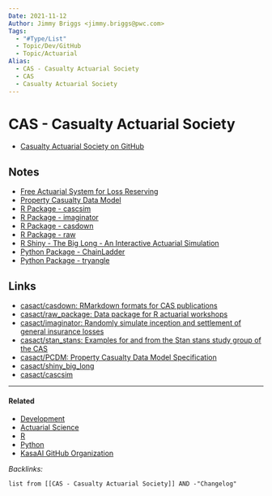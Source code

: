 ```yaml
---
Date: 2021-11-12
Author: Jimmy Briggs <jimmy.briggs@pwc.com>
Tags:
  - "#Type/List"
  - Topic/Dev/GitHub
  - Topic/Actuarial
Alias:
  - CAS - Casualty Actuarial Society
  - CAS
  - Casualty Actuarial Society
---
```


# CAS - Casualty Actuarial Society

* [Casualty Actuarial Society on GitHub](https://github.com/orgs/casact/repositories)

## Notes

* [Free Actuarial System for Loss Reserving](Free%20Actuarial%20System%20for%20Loss%20Reserving.md)
* [Property Casualty Data Model](Property%20Casualty%20Data%20Model.md)
* [R Package - cascsim](R%20Package%20-%20cascsim.md)
* [R Package - imaginator](R%20Package%20-%20imaginator.md)
* [R Package - casdown](R%20Package%20-%20casdown.md)
* [R Package - raw](R%20Package%20-%20raw.md)
* [R Shiny - The Big Long - An Interactive Actuarial Simulation](R%20Shiny%20-%20The%20Big%20Long%20-%20An%20Interactive%20Actuarial%20Simulation.md)
* [Python Package - ChainLadder](Python%20Package%20-%20ChainLadder.md)
* [Python Package - tryangle](Python%20Package%20-%20tryangle.md)

## Links

* [casact/casdown: RMarkdown formats for CAS publications](https://github.com/casact/casdown)
* [casact/raw_package: Data package for R actuarial workshops](https://github.com/casact/raw_package)
* [casact/imaginator: Randomly simulate inception and settlement of general insurance losses](https://github.com/casact/imaginator)
* [casact/stan_stans: Examples for and from the Stan stans study group of the CAS](https://github.com/casact/stan_stans)
* [casact/PCDM: Property Casualty Data Model Specification](https://github.com/casact/PCDM)
* [casact/shiny_big_long](https://github.com/casact/shiny_big_long)
* [casact/cascsim](https://github.com/casact/cascsim)

---

#### Related

* [Development](../MOCs/Development.md)
* [Actuarial Science](../MOCs/Actuarial%20Science.md)
* [R](../MOCs/R.md)
* [Python](../MOCs/Python.md)
* [KasaAI GitHub Organization](KasaAI%20GitHub%20Organization.md)

*Backlinks:*

````dataview
list from [[CAS - Casualty Actuarial Society]] AND -"Changelog"
````
